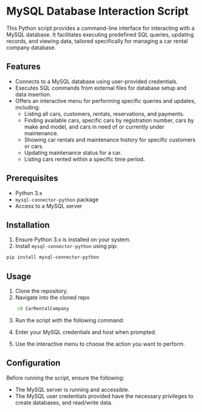# MySQL Database Interaction Script

This Python script provides a command-line interface for interacting with a MySQL database. It facilitates executing predefined SQL queries, updating records, and viewing data, tailored specifically for managing a car rental company database.

## Features

- Connects to a MySQL database using user-provided credentials.
- Executes SQL commands from external files for database setup and data insertion.
- Offers an interactive menu for performing specific queries and updates, including:
  - Listing all cars, customers, rentals, reservations, and payments.
  - Finding available cars, specific cars by registration number, cars by make and model, and cars in need of or currently under maintenance.
  - Showing car rentals and maintenance history for specific customers or cars.
  - Updating maintenance status for a car.
  - Listing cars rented within a specific time period.

## Prerequisites

- Python 3.x
- `mysql-connector-python` package
- Access to a MySQL server

## Installation

1. Ensure Python 3.x is installed on your system.
2. Install `mysql-connector-python` using pip:

  ```bash
  pip install mysql-connector-python
  ```

## Usage

1. Clone the repository.
2. Navigate into the cloned repo

```bash
	cd CarRentalCompany
```


3. Run the script with the following command:


4. Enter your MySQL credentials and host when prompted.
5. Use the interactive menu to choose the action you want to perform.

## Configuration

Before running the script, ensure the following:

- The MySQL server is running and accessible.
- The MySQL user credentials provided have the necessary privileges to create databases, and read/write data.

